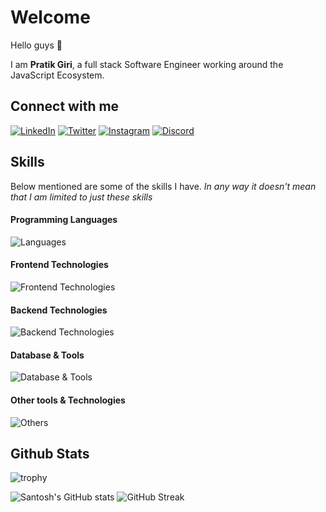 # Welcome

Hello guys 👋

I am **Pratik Giri**, a full stack Software Engineer working around the JavaScript Ecosystem.

## Connect with me
  
[![LinkedIn](https://img.shields.io/badge/LinkedIn-0077B5?style=for-the-badge&logo=linkedin&logoColor=white)](https://linkedin.com/in/bsantosh909)
[![Twitter](https://img.shields.io/badge/Twitter-1DA1F2?style=for-the-badge&logo=twitter&logoColor=white)](https://twitter.com/bsantosh909)
[![Instagram](https://img.shields.io/badge/Instagram-E1306C?style=for-the-badge&logo=instagram&logoColor=white)](https://www.instagram.com/bsantosh909/)
[![Discord](https://img.shields.io/badge/bsantosh909-5865F2?style=for-the-badge&logo=Discord&logoColor=white)](https://discord.com/users/279550792774582272)

## Skills

Below mentioned are some of the skills I have. _In any way it doesn't mean that I am limited to just these skills_

#### Programming Languages
![Languages](https://skillicons.dev/icons?i=js,ts,solidity)

#### Frontend Technologies
![Frontend Technologies](https://skillicons.dev/icons?i=react,next,vue,nuxt,html,css,bootstrap,tailwind,scss,d3,redux)

#### Backend Technologies
![Backend Technologies](https://skillicons.dev/icons?i=nodejs,express,nest,graphql,jest)

#### Database & Tools
![Database & Tools](https://skillicons.dev/icons?i=postgres,mysql,mongodb,redis,prisma)

#### Other tools & Technologies
![Others](https://skillicons.dev/icons?i=aws,docker,git,github,gitlab,nginx,markdown,netlify,vercel,vscode,cloudflare,figma,regex,linux,firebase)

<!--
## Some of my projects
[![Api Party](https://github-readme-stats.vercel.app/api/pin/?username=TheLearneer&repo=api-party&theme=radical)](https://github.com/TheLearneer/api-party)
[![Clash of Clans Assets](https://github-readme-stats.vercel.app/api/pin/?username=Statscell&repo=clash-assets&theme=radical)](https://github.com/Statscell/clash-assets)
-->

## Github Stats
![trophy](https://github-profile-trophy.vercel.app/?username=TheLearneer&theme=onedark&column=8&margin-w=5&margin-h=5)

![Santosh's GitHub stats](https://github-readme-stats.vercel.app/api?username=TheLearneer&show_icons=true&theme=radical)
![GitHub Streak](https://streak-stats.demolab.com?user=TheLearneer&theme=radical)
